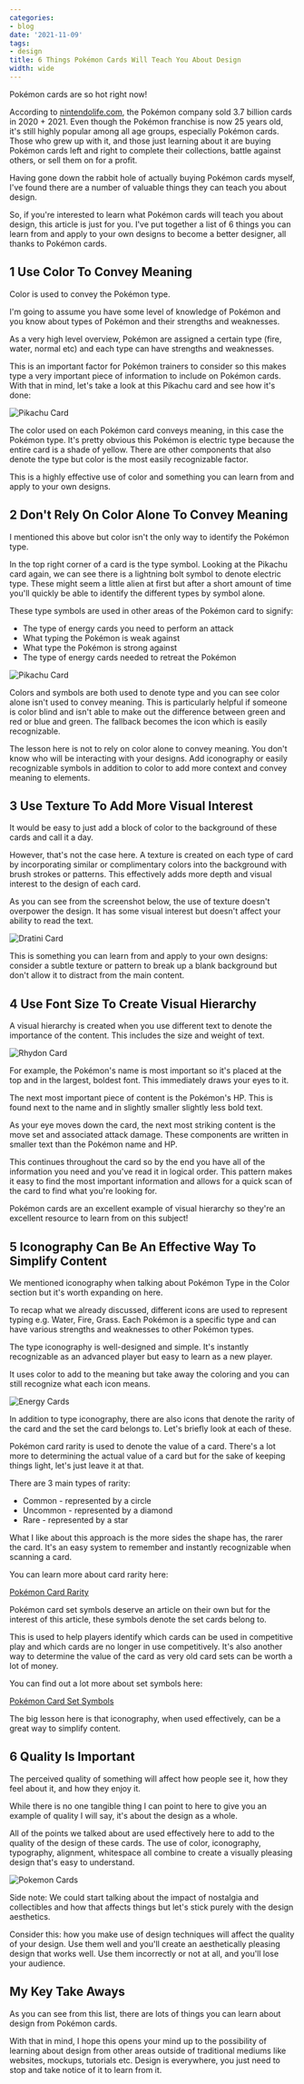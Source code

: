 ```yaml
---
categories:
- blog
date: '2021-11-09'
tags:
- design
title: 6 Things Pokémon Cards Will Teach You About Design
width: wide
---
```


Pokémon cards are so hot right now!

According to [nintendolife.com](https://www.nintendolife.com/news/2021/06/the_Pokémon_company_sold_a_staggering_3_7_billion_Pokémon_cards_last_year), the Pokémon company sold 3.7 billion cards in 2020 + 2021. Even though the Pokémon franchise is now 25 years old, it's still highly popular among all age groups, especially Pokémon cards. Those who grew up with it, and those just learning about it are buying Pokémon cards left and right to complete their collections, battle against others, or sell them on for a profit.

Having gone down the rabbit hole of actually buying Pokémon cards myself, I've found there are a number of valuable things they can teach you about design.

So, if you're interested to learn what Pokémon cards will teach you about design, this article is just for you. I've put together a list of 6 things you can learn from and apply to your own designs to become a better designer, all thanks to Pokémon cards.


## 1 Use Color To Convey Meaning

Color is used to convey the Pokémon type. 

I'm going to assume you have some level of knowledge of Pokémon and you know about types of Pokémon and their strengths and weaknesses. 

As a very high level overview, Pokémon are assigned a certain type (fire, water, normal etc) and each type can have strengths and weaknesses.

This is an important factor for Pokémon trainers to consider so this makes type a very important piece of information to include on Pokémon cards. With that in mind, let's take a look at this Pikachu card and see how it's done:

![Pikachu Card](/assets/images/2021/pikachu.png)


The color used on each Pokémon card conveys meaning, in this case the Pokémon type. It's pretty obvious this Pokémon is electric type because the entire card is a shade of yellow. There are other components that also denote the type but color is the most easily recognizable factor. 

This is a highly effective use of color and something you can learn from and apply to your own designs.

## 2 Don't Rely On Color Alone To Convey Meaning

I mentioned this above but color isn't the only way to identify the Pokémon type.

In the top right corner of a card is the type symbol. Looking at the Pikachu card again, we can see there is a lightning bolt symbol to denote electric type. These might seem a little alien at first but after a short amount of time you'll quickly be able to identify the different types by symbol alone. 

These type symbols are used in other areas of the Pokémon card to signify:

- The type of energy cards you need to perform an attack
- What typing the Pokémon is weak against
- What type the Pokémon is strong against
- The type of energy cards needed to retreat the Pokémon

![Pikachu Card](/assets/images/2021/icon-type.png)

Colors and symbols are both used to denote type and you can see color alone isn't used to convey meaning. This is particularly helpful if someone is color blind and isn't able to make out the difference between green and red or blue and green. The fallback becomes the icon which is easily recognizable.

The lesson here is not to rely on color alone to convey meaning. You don't know who will be interacting with your designs. Add iconography or easily recognizable symbols in addition to color to add more context and convey meaning to elements.

## 3 Use Texture To Add More Visual Interest

It would be easy to just add a block of color to the background of these cards and call it a day.

However, that's not the case here. A texture is created on each type of card by incorporating similar or complimentary colors into the background with brush strokes or patterns. This effectively adds more depth and visual interest to the design of each card.

As you can see from the screenshot below, the use of texture doesn't overpower the design. It has some visual interest but doesn't affect your ability to read the text.

![Dratini Card](/assets/images/2021/Texture.png)

This is something you can learn from and apply to your own designs: consider a subtle texture or pattern to break up a blank background but don't allow it to distract from the main content.

## 4 Use Font Size To Create Visual Hierarchy

A visual hierarchy is created when you use different text to denote the importance of the content. This includes the size and weight of text.

![Rhydon Card](/assets/images/2021/Hierarchy.png)

For example, the Pokémon's name is most important so it's placed at the top and in the largest, boldest font. This immediately draws your eyes to it.

The next most important piece of content is the Pokémon's HP. This is found next to the name and in slightly smaller slightly less bold text.

As your eye moves down the card, the next most striking content is the move set and associated attack damage. These components are written in smaller text than the Pokémon name and HP.

This continues throughout the card so by the end you have all of the information you need and you've read it in logical order. This pattern makes it easy to find the most important information and allows for a quick scan of the card to find what you're looking for.

Pokémon cards are an excellent example of visual hierarchy so they're an excellent resource to learn from on this subject!

## 5 Iconography Can Be An Effective Way To Simplify Content

We mentioned iconography when talking about Pokémon Type in the Color section but it's worth expanding on here.

To recap what we already discussed, different icons are used to represent typing e.g. Water, Fire, Grass. Each Pokémon is a specific type and can have various strengths and weaknesses to other Pokémon types. 

The type iconography is well-designed and simple. It's instantly recognizable as an advanced player but easy to learn as a new player.

It uses color to add to the meaning but take away the coloring and you can still recognize what each icon means.

![Energy Cards](/assets/images/2021/Iconography.png)

In addition to type iconography, there are also icons that denote the rarity of the card and the set the card belongs to. Let's briefly look at each of these.

Pokémon card rarity is used to denote the value of a card. There's a lot more to determining the actual value of a card but for the sake of keeping things light, let's just leave it at that.

There are 3 main types of rarity:

- Common - represented by a circle
- Uncommon - represented by a diamond
- Rare - represented by a star

What I like about this approach is the more sides the shape has, the rarer the card. It's an easy system to remember and instantly recognizable when scanning a card.

You can learn more about card rarity here: 

[Pokémon Card Rarity](https://cardmavin.com/pokemon/pokemon-card-rarity)

Pokémon card set symbols deserve an article on their own but for the interest of this article, these symbols denote the set cards belong to. 

This is used to help players identify which cards can be used in competitive play and which cards are no longer in use competitively. It's also another way to determine the value of the card as very old card sets can be worth a lot of money.

You can find out a lot more about set symbols here:

[Pokémon Card Set Symbols](https://cardmavin.com/pokemon/pokemon-card-set-symbols)

The big lesson here is that iconography, when used effectively, can be a great way to simplify content.

## 6 Quality Is Important

The perceived quality of something will affect how people see it, how they feel about it, and how they enjoy it. 

While there is no one tangible thing I can point to here to give you an example of quality I will say, it's about the design as a whole.

All of the points we talked about are used effectively here to add to the quality of the design of these cards. The use of color, iconography, typography, alignment, whitespace all combine to create a visually pleasing design that's easy to understand.

![Pokemon Cards](/assets/images/2021/pokemon-cards.png)

Side note: We could start talking about the impact of nostalgia and collectibles and how that affects things but let's stick purely with the design aesthetics. 

Consider this: how you make use of design techniques will affect the quality of your design. Use them well and you'll create an aesthetically pleasing design that works well. Use them incorrectly or not at all, and you'll lose your audience.

## My Key Take Aways

As you can see from this list, there are lots of things you can learn about design from Pokémon cards.

With that in mind, I hope this opens your mind up to the possibility of learning about design from other areas outside of traditional mediums like websites, mockups, tutorials etc. Design is everywhere, you just need to stop and take notice of it to learn from it.

